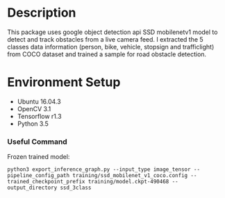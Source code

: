 # Description
This package uses google object detection api SSD mobilenetv1 model to detect and track obstacles from a live camera feed. I extracted the 5 classes data information (person, bike, vehicle, stopsign and trafficlight) from COCO dataset and trained a sample for road obstacle detection.

# Environment Setup
- Ubuntu 16.04.3
- OpenCV 3.1
- Tensorflow r1.3
- Python 3.5

### Useful Command
Frozen trained model:
~~~~
python3 export_inference_graph.py --input_type image_tensor --pipeline_config_path training/ssd_mobilenet_v1_coco.config --trained_checkpoint_prefix training/model.ckpt-490468 --output_directory ssd_3class
~~~~
